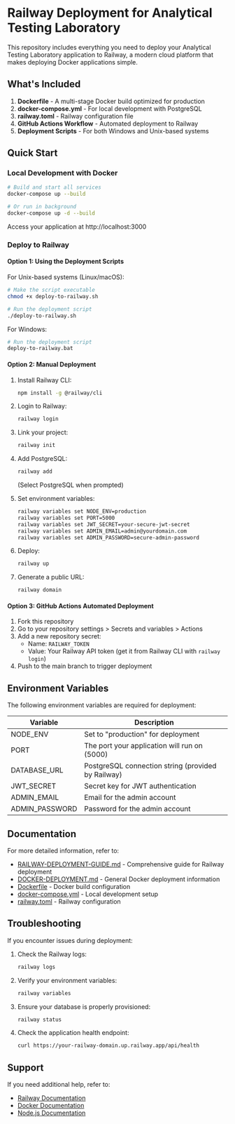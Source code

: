 # Railway Deployment for Analytical Testing Laboratory

This repository includes everything you need to deploy your Analytical Testing Laboratory application to Railway, a modern cloud platform that makes deploying Docker applications simple.

## What's Included

1. **Dockerfile** - A multi-stage Docker build optimized for production
2. **docker-compose.yml** - For local development with PostgreSQL
3. **railway.toml** - Railway configuration file
4. **GitHub Actions Workflow** - Automated deployment to Railway
5. **Deployment Scripts** - For both Windows and Unix-based systems

## Quick Start

### Local Development with Docker

```bash
# Build and start all services
docker-compose up --build

# Or run in background
docker-compose up -d --build
```

Access your application at http://localhost:3000

### Deploy to Railway

#### Option 1: Using the Deployment Scripts

For Unix-based systems (Linux/macOS):
```bash
# Make the script executable
chmod +x deploy-to-railway.sh

# Run the deployment script
./deploy-to-railway.sh
```

For Windows:
```bash
# Run the deployment script
deploy-to-railway.bat
```

#### Option 2: Manual Deployment

1. Install Railway CLI:
   ```bash
   npm install -g @railway/cli
   ```

2. Login to Railway:
   ```bash
   railway login
   ```

3. Link your project:
   ```bash
   railway init
   ```

4. Add PostgreSQL:
   ```bash
   railway add
   ```
   (Select PostgreSQL when prompted)

5. Set environment variables:
   ```bash
   railway variables set NODE_ENV=production
   railway variables set PORT=5000
   railway variables set JWT_SECRET=your-secure-jwt-secret
   railway variables set ADMIN_EMAIL=admin@yourdomain.com
   railway variables set ADMIN_PASSWORD=secure-admin-password
   ```

6. Deploy:
   ```bash
   railway up
   ```

7. Generate a public URL:
   ```bash
   railway domain
   ```

#### Option 3: GitHub Actions Automated Deployment

1. Fork this repository
2. Go to your repository settings > Secrets and variables > Actions
3. Add a new repository secret:
   - Name: `RAILWAY_TOKEN`
   - Value: Your Railway API token (get it from Railway CLI with `railway login`)
4. Push to the main branch to trigger deployment

## Environment Variables

The following environment variables are required for deployment:

| Variable | Description |
|----------|-------------|
| NODE_ENV | Set to "production" for deployment |
| PORT | The port your application will run on (5000) |
| DATABASE_URL | PostgreSQL connection string (provided by Railway) |
| JWT_SECRET | Secret key for JWT authentication |
| ADMIN_EMAIL | Email for the admin account |
| ADMIN_PASSWORD | Password for the admin account |

## Documentation

For more detailed information, refer to:

- [RAILWAY-DEPLOYMENT-GUIDE.md](./RAILWAY-DEPLOYMENT-GUIDE.md) - Comprehensive guide for Railway deployment
- [DOCKER-DEPLOYMENT.md](./DOCKER-DEPLOYMENT.md) - General Docker deployment information
- [Dockerfile](./Dockerfile) - Docker build configuration
- [docker-compose.yml](./docker-compose.yml) - Local development setup
- [railway.toml](./railway.toml) - Railway configuration

## Troubleshooting

If you encounter issues during deployment:

1. Check the Railway logs:
   ```bash
   railway logs
   ```

2. Verify your environment variables:
   ```bash
   railway variables
   ```

3. Ensure your database is properly provisioned:
   ```bash
   railway status
   ```

4. Check the application health endpoint:
   ```bash
   curl https://your-railway-domain.up.railway.app/api/health
   ```

## Support

If you need additional help, refer to:

- [Railway Documentation](https://docs.railway.app)
- [Docker Documentation](https://docs.docker.com)
- [Node.js Documentation](https://nodejs.org/en/docs/)
